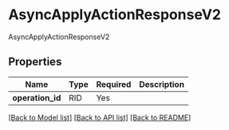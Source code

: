 # AsyncApplyActionResponseV2

AsyncApplyActionResponseV2

## Properties
| Name | Type | Required | Description |
| ------------ | ------------- | ------------- | ------------- |
**operation_id** | RID | Yes |  |


[[Back to Model list]](../../../README.md#models-v2-link) [[Back to API list]](../../README.md#documentation-for-api-endpoints) [[Back to README]](../../README.md)

